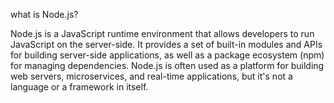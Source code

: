 what is Node.js?

Node.js is a JavaScript runtime environment that allows developers to run JavaScript on the server-side. It provides a set of built-in modules and APIs for building server-side applications, as well as a package ecosystem (npm) for managing dependencies. Node.js is often used as a platform for building web servers, microservices, and real-time applications, but it's not a language or a framework in itself.